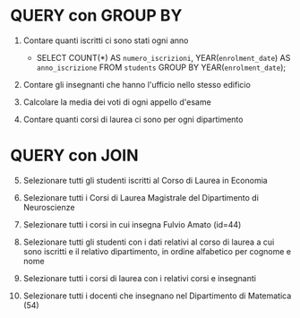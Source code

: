 # QUERY con GROUP BY
1. Contare quanti iscritti ci sono stati ogni anno
    - SELECT COUNT(*) AS `numero_iscrizioni`, YEAR(`enrolment_date`) AS `anno_iscrizione` FROM `students` GROUP BY YEAR(`enrolment_date`);    
2. Contare gli insegnanti che hanno l'ufficio nello stesso edificio

3. Calcolare la media dei voti di ogni appello d'esame

4. Contare quanti corsi di laurea ci sono per ogni dipartimento


# QUERY con JOIN
5. Selezionare tutti gli studenti iscritti al Corso di Laurea in Economia

6. Selezionare tutti i Corsi di Laurea Magistrale del Dipartimento di
Neuroscienze

7. Selezionare tutti i corsi in cui insegna Fulvio Amato (id=44)

8. Selezionare tutti gli studenti con i dati relativi al corso di laurea a cui
sono iscritti e il relativo dipartimento, in ordine alfabetico per cognome e
nome

9. Selezionare tutti i corsi di laurea con i relativi corsi e insegnanti

10. Selezionare tutti i docenti che insegnano nel Dipartimento di
Matematica (54)

